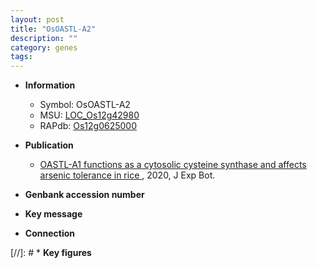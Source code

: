 ```yaml
---
layout: post
title: "OsOASTL-A2"
description: ""
category: genes
tags: 
---
```


* **Information**  
    + Symbol: OsOASTL-A2  
    + MSU: [LOC_Os12g42980](http://rice.plantbiology.msu.edu/cgi-bin/ORF_infopage.cgi?orf=LOC_Os12g42980)  
    + RAPdb: [Os12g0625000](http://rapdb.dna.affrc.go.jp/viewer/gbrowse_details/irgsp1?name=Os12g0625000)  

* **Publication**  
    + [OASTL-A1 functions as a cytosolic cysteine synthase and affects arsenic tolerance in rice ](http://www.ncbi.nlm.nih.gov/pubmed?term=OASTL-A1+functions+as+a+cytosolic+cysteine+synthase+and+affects+arsenic+tolerance+in+rice+%5BTitle%5D), 2020, J Exp Bot.

* **Genbank accession number**  

* **Key message**  

* **Connection**  

[//]: # * **Key figures**  


